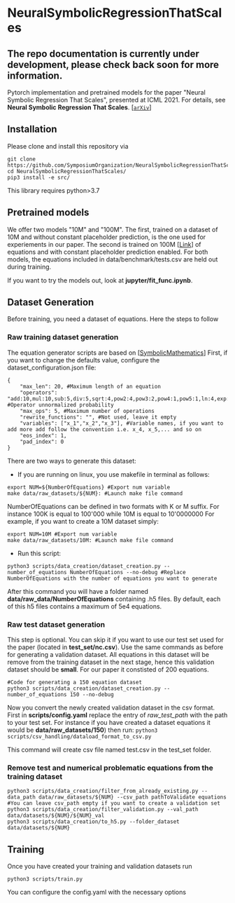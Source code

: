 # NeuralSymbolicRegressionThatScales
## The repo documentation is currently under development, please check back soon for more information.

Pytorch implementation and pretrained models for the paper "Neural Symbolic Regression That Scales", presented at ICML 2021. 
For details, see **Neural Symbolic Regression That Scales**.  [[`arXiv`](https://arxiv.org/pdf/2106.06427.pdf)] 


## Installation
Please clone and install this repository via

```
git clone https://github.com/SymposiumOrganization/NeuralSymbolicRegressionThatScales.git
cd NeuralSymbolicRegressionThatScales/
pip3 install -e src/
```

This library requires python>3.7



## Pretrained models
We offer two models "10M" and "100M". The first, trained on a dataset of 10M and without constant placeholder prediction, is the one used for experiements in our paper. The second is trained on 100M [[Link](https://drive.google.com/drive/folders/1LTKUX-KhoUbW-WOx-ZJ8KitxK7Nov41G?usp=sharing)] of equations and with constant placeholder prediction enabled.
For both models, the equations included in data/benchmark/tests.csv are held out during training.

If you want to try the models out, look at **jupyter/fit_func.ipynb**.


## Dataset Generation
Before training, you need a dataset of equations. Here the steps to follow

### Raw training dataset generation
The equation generator scripts are based on [[SymbolicMathematics](https://github.com/facebookresearch/SymbolicMathematics)]
First, if you want to change the defaults value, configure the dataset_configuration.json file:
```
{
    "max_len": 20, #Maximum length of an equation
    "operators": "add:10,mul:10,sub:5,div:5,sqrt:4,pow2:4,pow3:2,pow4:1,pow5:1,ln:4,exp:4,sin:4,cos:4,tan:4,asin:2", #Operator unnormalized probability
    "max_ops": 5, #Maximum number of operations
    "rewrite_functions": "", #Not used, leave it empty
    "variables": ["x_1","x_2","x_3"], #Variable names, if you want to add more add follow the convention i.e. x_4, x_5,... and so on
    "eos_index": 1,
    "pad_index": 0
}
```
There are two ways to generate this dataset:

* If you are running on linux, you use makefile in terminal as follows:
```
export NUM=${NumberOfEquations} #Export num variable
make data/raw_datasets/${NUM}: #Launch make file command
```
NumberOfEquations can be defined in two formats with K or M suffix. For instance 100K is equal to 100'000 while 10M is equal to 10'0000000
For example, if you want to create a 10M dataset simply:

```
export NUM=10M #Export num variable
make data/raw_datasets/10M: #Launch make file command
```

* Run this script: 
```
python3 scripts/data_creation/dataset_creation.py --number_of_equations NumberOfEquations --no-debug #Replace NumberOfEquations with the number of equations you want to generate
```

After this command you will have a folder named **data/raw_data/NumberOfEquations** containing .h5 files. By default, each of this h5 files contains a maximum of 5e4 equations. 


### Raw test dataset generation
This step is optional. You can skip it if you want to use our test set used for the paper (located in **test_set/nc.csv**).
Use the same commands as before for generating a validation dataset. All equations in this dataset will be remove from the training dataset in the next stage, 
hence this validation dataset should be **small**. For our paper it constisted of 200 equations.

```
#Code for generating a 150 equation dataset 
python3 scripts/data_creation/dataset_creation.py --number_of_equations 150 --no-debug 
```

Now you convert the newly created validation dataset in the csv format. First in **scripts/config.yaml** replace the entry of *raw_test_path* with the path to your test set. For instance if you have created a dataset equations it would be **data/raw_datasets/150**) then run: `python3 scripts/csv_handling/dataload_format_to_csv.py`

This command will create csv file named test.csv in the test_set folder.

### Remove test and numerical problematic equations from the training dataset 

```
python3 scripts/data_creation/filter_from_already_existing.py --data_path data/raw_datasets/${NUM} --csv_path pathToValidate equations #You can leave csv_path empty if you want to create a validation set
python3 scripts/data_creation/filter_validation.py --val_path data/datasets/${NUM}/${NUM}_val
python3 scripts/data_creation/to_h5.py --folder_dataset data/datasets/${NUM} 
```




## Training
Once you have created your training and validation datasets run 
```
python3 scripts/train.py
```
You can configure the config.yaml with the necessary options
